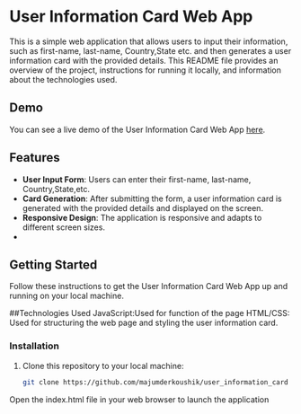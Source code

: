# User Information Card Web App



This is a simple web application that allows users to input their information, such as first-name, last-name, Country,State etc. and then generates a user information card with the provided details. This README file provides an overview of the project, instructions for running it locally, and information about the technologies used.


## Demo

You can see a live demo of the User Information Card Web App [here](https://majumderkoushik.github.io/user_information_card/).

## Features

- **User Input Form**: Users can enter their first-name, last-name, Country,State,etc.
- **Card Generation**: After submitting the form, a user information card is generated with the provided details and displayed on the screen.
- **Responsive Design**: The application is responsive and adapts to different screen sizes.
- 

## Getting Started

Follow these instructions to get the User Information Card Web App up and running on your local machine.

##Technologies Used
JavaScript:Used for function of the page
HTML/CSS: Used for structuring the web page and styling the user information card.



### Installation

1. Clone this repository to your local machine:

   ```bash
   git clone https://github.com/majumderkoushik/user_information_card

   
Open the index.html file in your web browser to launch the application
